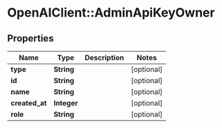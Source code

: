 # OpenAIClient::AdminApiKeyOwner

## Properties
Name | Type | Description | Notes
------------ | ------------- | ------------- | -------------
**type** | **String** |  | [optional] 
**id** | **String** |  | [optional] 
**name** | **String** |  | [optional] 
**created_at** | **Integer** |  | [optional] 
**role** | **String** |  | [optional] 

